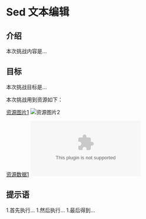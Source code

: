 # Sed 文本编辑

## 介绍

本次挑战内容是...

## 目标

本次挑战目标是...

本次挑战用到资源如下：

[资源图片1](https://www.shiyanlou.com/test1.png)
![资源图片2](http://www.shiyanlou.com/test2.jpg)

[资源数据1](https://www.shiyanlou.com/test1.tar.gz)
![资源数据2](https://www.shiyanlou.com/test2.tar.gz)

## 提示语

1.首先执行...
1.然后执行...
1.最后得到...